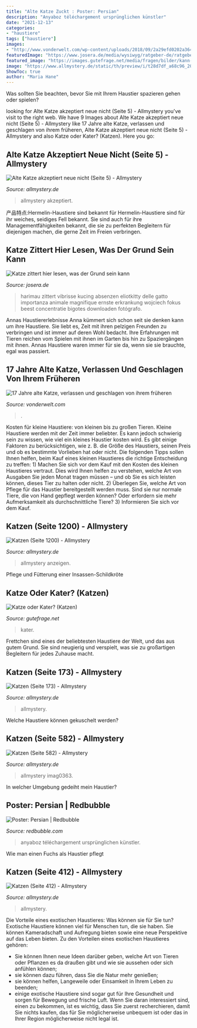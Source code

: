 ```yaml
---
title: "Alte Katze Zuckt : Poster: Persian"
description: "Anyaboz téléchargement ursprünglichen künstler"
date: "2021-12-13"
categories:
- "haustiere"
tags: ["haustiere"]
images:
- "http://www.vonderwelt.com/wp-content/uploads/2018/09/2a29efd0202a364bf27a0a022b9c9cdb.jpeg"
featuredImage: "https://www.josera.de/media/wysiwyg/ratgeber-de/ratgeber-katze/katze-zittert/Katze_zittert_2.jpg"
featured_image: "https://images.gutefrage.net/media/fragen/bilder/kann-mir-jemand-sagen-ob-dies-eine-katze-oder-aber-auch-doch-ein-kastrierter-kater-ist/0_original.jpg?v=1397394307000"
image: "https://www.allmystery.de/static/th/preview/i/t28d7df_a68c96_20130411_194624.jpg_conv.jpg"
ShowToc: true
author: "Maria Hane"
---
```



Was sollten Sie beachten, bevor Sie mit Ihrem Haustier spazieren gehen oder spielen?

	

		
looking for Alte Katze akzeptiert neue nicht (Seite 5) - Allmystery you've visit to the right web. We have 9 Images about Alte Katze akzeptiert neue nicht (Seite 5) - Allmystery like 17 Jahre alte Katze, verlassen und geschlagen von ihrem früheren, Alte Katze akzeptiert neue nicht (Seite 5) - Allmystery and also Katze oder Kater? (Katzen). Here you go:
		
    
## Alte Katze Akzeptiert Neue Nicht (Seite 5) - Allmystery

<img loading=lazy src="https://www.allmystery.de/dateien/91631,1345150162,1a.jpg" onerror="this.onerror=null;this.src='https://tse2.mm.bing.net/th?id=OIP.yptr_1HXiqq4WiX-EzkvywHaE7&amp;pid=15.1';" alt="Alte Katze akzeptiert neue nicht (Seite 5) - Allmystery">

_Source: allmystery.de_

>allmystery akzeptiert. 

	

产品特点:Hermelin-Haustiere sind bekannt für
Hermelin-Haustiere sind für ihr weiches, seidiges Fell bekannt. Sie sind auch für ihre Managementfähigkeiten bekannt, die sie zu perfekten Begleitern für diejenigen machen, die gerne Zeit im Freien verbringen.

    
## Katze Zittert Hier Lesen, Was Der Grund Sein Kann

<img loading=lazy src="https://www.josera.de/media/wysiwyg/ratgeber-de/ratgeber-katze/katze-zittert/Katze_zittert_2.jpg" onerror="this.onerror=null;this.src='https://tse1.mm.bing.net/th?id=OIP.aCIwVKSixt_7SowdcxY1fgHaLJ&amp;pid=15.1';" alt="Katze zittert hier lesen, was der Grund sein kann">

_Source: josera.de_

>harimau zittert vibrisse kucing absenzen eliotkitty delle gatto importanza animale magnifique ernste erkrankung wojciech fokus beest concentratie bigotes downloaden fotógrafo. 

	

Annas Haustiererlebnisse
Anna kümmert sich schon seit sie denken kann um ihre Haustiere. Sie liebt es, Zeit mit ihren pelzigen Freunden zu verbringen und ist immer auf deren Wohl bedacht. Ihre Erfahrungen mit Tieren reichen vom Spielen mit ihnen im Garten bis hin zu Spaziergängen mit ihnen. Annas Haustiere waren immer für sie da, wenn sie sie brauchte, egal was passiert.

    
## 17 Jahre Alte Katze, Verlassen Und Geschlagen Von Ihrem Früheren

<img loading=lazy src="http://www.vonderwelt.com/wp-content/uploads/2018/09/2a29efd0202a364bf27a0a022b9c9cdb.jpeg" onerror="this.onerror=null;this.src='https://tse2.mm.bing.net/th?id=OIP.0VG0l8GdAUAqOqdmDNwlLwHaFj&amp;pid=15.1';" alt="17 Jahre alte Katze, verlassen und geschlagen von ihrem früheren">

_Source: vonderwelt.com_

>. 

	

Kosten für kleine Haustiere: von kleinen bis zu großen Tieren.
Kleine Haustiere werden mit der Zeit immer beliebter. Es kann jedoch schwierig sein zu wissen, wie viel ein kleines Haustier kosten wird. Es gibt einige Faktoren zu berücksichtigen, wie z. B. die Größe des Haustiers, seinen Preis und ob es bestimmte Vorlieben hat oder nicht. Die folgenden Tipps sollen Ihnen helfen, beim Kauf eines kleinen Haustieres die richtige Entscheidung zu treffen: 1) Machen Sie sich vor dem Kauf mit den Kosten des kleinen Haustieres vertraut. Dies wird Ihnen helfen zu verstehen, welche Art von Ausgaben Sie jeden Monat tragen müssen – und ob Sie es sich leisten können, dieses Tier zu halten oder nicht. 2) Überlegen Sie, welche Art von Pflege für das Haustier bereitgestellt werden muss. Sind sie nur normale Tiere, die von Hand gepflegt werden können? Oder erfordern sie mehr Aufmerksamkeit als durchschnittliche Tiere? 3) Informieren Sie sich vor dem Kauf.

    
## Katzen (Seite 1200) - Allmystery

<img loading=lazy src="https://www.allmystery.de/i/jo7x6ypkes3o_63F6FCCA-D521-45DE-A6B7-135644C30D5F.jpeg" onerror="this.onerror=null;this.src='https://tse4.mm.bing.net/th?id=OIP.Iafv7R8HJfYYVg3cfqDEgQHaJ4&amp;pid=15.1';" alt="Katzen (Seite 1200) - Allmystery">

_Source: allmystery.de_

>allmystery anzeigen. 

	

Pflege und Fütterung einer Insassen-Schildkröte

    
## Katze Oder Kater? (Katzen)

<img loading=lazy src="https://images.gutefrage.net/media/fragen/bilder/kann-mir-jemand-sagen-ob-dies-eine-katze-oder-aber-auch-doch-ein-kastrierter-kater-ist/0_original.jpg?v=1397394307000" onerror="this.onerror=null;this.src='https://tse1.mm.bing.net/th?id=OIP.0BLFoTbwJP_LhU1C02RB7QHaEL&amp;pid=15.1';" alt="Katze oder Kater? (Katzen)">

_Source: gutefrage.net_

>kater. 

	

Frettchen sind eines der beliebtesten Haustiere der Welt, und das aus gutem Grund. Sie sind neugierig und verspielt, was sie zu großartigen Begleitern für jedes Zuhause macht.

    
## Katzen (Seite 173) - Allmystery

<img loading=lazy src="https://www.allmystery.de/static/th/preview/i/t28d7df_a68c96_20130411_194624.jpg_conv.jpg" onerror="this.onerror=null;this.src='https://tse2.mm.bing.net/th?id=OIP.xVp0nnmNMw5TV_SwrySzHwHaFj&amp;pid=15.1';" alt="Katzen (Seite 173) - Allmystery">

_Source: allmystery.de_

>allmystery. 

	

Welche Haustiere können gekuschelt werden?

    
## Katzen (Seite 582) - Allmystery

<img loading=lazy src="https://www.allmystery.de/static/th/preview/i/up_4b10d89d0684_IMAG0363.jpg_conv.jpg" onerror="this.onerror=null;this.src='https://tse3.mm.bing.net/th?id=OIP.Oh_PFzsizNRm4JrE4yVDRwHaNF&amp;pid=15.1';" alt="Katzen (Seite 582) - Allmystery">

_Source: allmystery.de_

>allmystery imag0363. 

	

In welcher Umgebung gedeiht mein Haustier?

    
## Poster: Persian | Redbubble

<img loading=lazy src="https://ih1.redbubble.net/image.463923740.9576/poster,504x498,f8f8f8-pad,600x600,f8f8f8.u4.jpg" onerror="this.onerror=null;this.src='https://tse1.mm.bing.net/th?id=OIP.7bwGpSMy8arJnVsqRkSbTwHaHa&amp;pid=15.1';" alt="Poster: Persian | Redbubble">

_Source: redbubble.com_

>anyaboz téléchargement ursprünglichen künstler. 

	

Wie man einen Fuchs als Haustier pflegt

    
## Katzen (Seite 412) - Allmystery

<img loading=lazy src="https://www.allmystery.de/static/th/preview/i/t94134a_12106058_1492562901040177_1052869786_n.jpg_conv.jpg" onerror="this.onerror=null;this.src='https://tse4.mm.bing.net/th?id=OIP.bl-kMYDmlOs_wdriKKa3wwHaHa&amp;pid=15.1';" alt="Katzen (Seite 412) - Allmystery">

_Source: allmystery.de_

>allmystery. 

	

Die Vorteile eines exotischen Haustieres: Was können sie für Sie tun?
Exotische Haustiere können viel für Menschen tun, die sie haben. Sie können Kameradschaft und Aufregung bieten sowie eine neue Perspektive auf das Leben bieten. Zu den Vorteilen eines exotischen Haustieres gehören:
- Sie können Ihnen neue Ideen darüber geben, welche Art von Tieren oder Pflanzen es da draußen gibt und wie sie aussehen oder sich anfühlen können;
- sie können dazu führen, dass Sie die Natur mehr genießen;
- sie können helfen, Langeweile oder Einsamkeit in Ihrem Leben zu beenden;
- einige exotische Haustiere sind sogar gut für Ihre Gesundheit und sorgen für Bewegung und frische Luft. Wenn Sie daran interessiert sind, einen zu bekommen, ist es wichtig, dass Sie zuerst recherchieren, damit Sie nichts kaufen, das für Sie möglicherweise unbequem ist oder das in Ihrer Region möglicherweise nicht legal ist.

